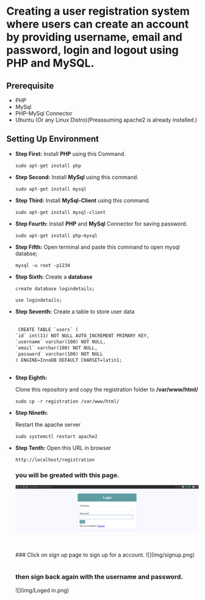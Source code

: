 #  Creating a user registration system where users can create an account by providing username, email and password, login and logout using PHP and MySQL.

## Prerequisite
* PHP
* MySql
* PHP-MySql Connector
* Ubuntu (Or any Linux Distro)(Preassuming apache2 is already installed.)

## Setting Up Environment

* **Step First:**
  Install **PHP** using this Command.
  
  ```
  sudo apt-get install php
  ```
  
* **Step Second:**
  Install **MySql** using this command.
  
  ```
  sudo apt-get install mysql
  
  ```
* **Step Third:**
  Install **MySql-Client** using this command.
  
  ```
  sudo apt-get install mysql-client
  
  ```
* **Step Fourth:**
  Install **PHP** and **MySql** Connector for saving password.
  
  ```
  sudo apt-get install php-mysql
  ```
 
 * **Step Fifth:**
     Open terminal and paste this command to open mysql databse;
     ```
     mysql -u root -p1234
 
     ```
 * **Step Sixth:**
     Create a **database**
     ```
     create database logindetails;
     
     ```
     
     ```
     use logindetails;
  
     ```
  * **Step Seventh:** 
      Create a table to store user data
  
      ```
  
       CREATE TABLE `users` (
      `id` int(11) NOT NULL AUTO_INCREMENT PRIMARY KEY,
      `username` varchar(100) NOT NULL,
      `email` varchar(100) NOT NULL,
      `password` varchar(100) NOT NULL
      ) ENGINE=InnoDB DEFAULT CHARSET=latin1;


    ```
 * **Step Eighth:**
 
     Clone this repository and copy the registration folder to **/var/www/html/**
     ```
     sudo cp -r registration /var/www/html/
  
     ```
 
* **Step Nineth:**

    Restart the apache server
  
    ```
    sudo systemctl restart apache2
    ```
* **Step Tenth:**
    Open this URL in browser
    
    ```
    http://localhost/registration
    
    ```
    ### you will be greated with this page.
    
    ![](img/Login.png)
    
   </br>
   </br>
   ### Click on sign up page to sign up for a account.
   ![](img/signup.png)
   </br>
   </br>
   
   ### then sign back again with the username and password.
   ![](img/Loged in.png)

